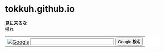 # tokkuh.github.io
<body>
<b>見に来るな</b><br>
帰れ
<form method=get action="http://www.google.co.jp/search">
<table bgcolor="#FFFFFF"><tr><td>
<a href="http://www.google.co.jp/">
<img src="http://www.google.com/logos/Logo_40wht.gif" border="0" alt="Google" align="absmiddle"></a>
<input type=text name=q size=31 maxlength=255 value="">
<input type=hidden name=ie value=Shift_JIS>
<input type=hidden name=oe value=Shift_JIS>
<input type=hidden name=hl value="ja">
<input type=submit name=btnG value="Google 検索">
</td></tr></table>
</form> </body>
